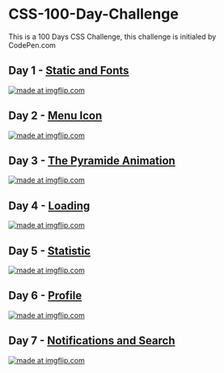 # CSS-100-Day-Challenge
This is a 100 Days CSS Challenge, this challenge is initialed by CodePen.com 
## Day 1 - [Static and Fonts](https://github.com/wenyizag/CSS-100-Day-Challenge/tree/master/Day%201)
<a href="https://imgflip.com/gif/28smqe"><img src="https://i.imgflip.com/28smqe.gif" title="made at imgflip.com"/></a>

## Day 2 - [Menu Icon](https://github.com/wenyizag/CSS-100-Day-Challenge/tree/master/Day%202)
<a href="https://imgflip.com/gif/28sdoe"><img src="https://i.imgflip.com/28sdoe.gif" title="made at imgflip.com"/></a>

## Day 3 - [The Pyramide Animation](https://github.com/wenyizag/CSS-100-Day-Challenge/tree/master/Day%203)
<a href="https://imgflip.com/gif/2a7hrk"><img src="https://i.imgflip.com/2a7hrk.gif" title="made at imgflip.com"/></a>

## Day 4 - [Loading](https://github.com/wenyizag/CSS-100-Day-Challenge/tree/master/Day%204)
<a href="https://imgflip.com/gif/2a7kc6"><img src="https://i.imgflip.com/2a7kc6.gif" title="made at imgflip.com"/></a>

## Day 5 - [Statistic](https://github.com/wenyizag/CSS-100-Day-Challenge/tree/master/Day%205)
<a href="https://imgflip.com/gif/2a9x6y"><img src="https://i.imgflip.com/2a9x6y.gif" title="made at imgflip.com"/></a>

## Day 6 - [Profile](https://github.com/wenyizag/CSS-100-Day-Challenge/tree/master/Day%206)
<a href="https://imgflip.com/gif/2aacla"><img src="https://i.imgflip.com/2aacla.gif" title="made at imgflip.com"/></a>

## Day 7 - [Notifications and Search](https://github.com/wenyizag/CSS-100-Day-Challenge/tree/master/Day%207%20-%20Notifications)
<a href="https://imgflip.com/gif/2acxrx"><img src="https://i.imgflip.com/2acxrx.gif" title="made at imgflip.com"/></a>
